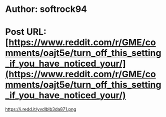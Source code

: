 # Author: softrock94
# Post URL: [https://www.reddit.com/r/GME/comments/oajt5e/turn_off_this_setting_if_you_have_noticed_your/](https://www.reddit.com/r/GME/comments/oajt5e/turn_off_this_setting_if_you_have_noticed_your/)


https://i.redd.it/yvdlblb3da871.png